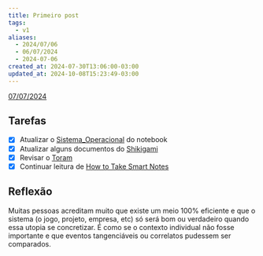 ```yaml
---
title: Primeiro post
tags:
  - v1
aliases:
  - 2024/07/06
  - 06/07/2024
  - 2024-07-06
created_at: 2024-07-30T13:06:00-03:00
updated_at: 2024-10-08T15:23:49-03:00
---
```


[07/07/2024](2024-07-07-Segundo_post.md)

## Tarefas

 - [X] Atualizar o [Sistema_Operacional](../../../api/sementes/2024/07/07/Sistema_Operacional.md) do notebook
 - [x] Atualizar alguns documentos do [Shikigami](../../../api/sementes/2024/07/07/Shikigami.md)
 - [x] Revisar o [Toram](../../../api/entrada/2024/07/26/Toram.md)
 - [x] Continuar leitura de [How to Take Smart Notes](../../../api/entrada/2024/07/08/How_to_Take_Smart_Notes.md)

##  Reflexão

Muitas pessoas acreditam muito que existe um meio 100% eficiente e que o sistema (o jogo, projeto, empresa, etc) só será bom ou verdadeiro quando essa utopia se concretizar. É como se o contexto individual não fosse importante e que eventos tangenciáveis ou correlatos pudessem ser comparados.